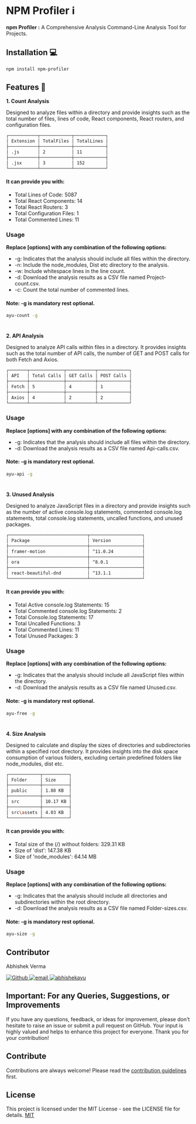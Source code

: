 
# NPM Profiler ℹ

**npm Profiler :** 
A Comprehensive Analysis Command-Line Analysis Tool for Projects.

## Installation 💻

```bash
npm install npm-profiler
```

## Features 🚀
******1. Count Analysis******

Designed to analyze files within a directory and provide insights such as the total number of files, lines of code, React components, React routers, and configuration files.

```bash
┌───────────┬────────────┬────────────┐
│ Extension │ TotalFiles │ TotalLines │
├───────────┼────────────┼────────────┤
│ .js       │ 2          │ 11         │
├───────────┼────────────┼────────────┤
│ .jsx      │ 3          │ 152        │
└───────────┴────────────┴────────────┘

```
#### It can provide you with:
- Total Lines of Code: 5087
- Total React Components: 14
- Total React Routers: 3
- Total Configuration Files: 1
- Total Commented Lines: 11

### Usage

**Replace [options] with any combination of the following options:**
- -g: Indicates that the analysis should include all files within the directory.
- -n: Include the node_modules, Dist etc directory to the analysis.
- -w: Include whitespace lines in the line count.
- -d: Download the analysis results as a CSV file named Project-count.csv.
- -c: Count the total number of commented lines.

#### Note: -g is mandatory rest optional.
```bash
ayu-count -g 
```

#

******2. API Analysis******

Designed to analyze API calls within files in a directory. It provides insights such as the total number of API calls, the number of GET and POST calls for both Fetch and Axios.

```bash
┌───────┬─────────────┬───────────┬────────────┐
│ API   │ Total Calls │ GET Calls │ POST Calls │
├───────┼─────────────┼───────────┼────────────┤
│ Fetch │ 5           │ 4         │ 1          │
├───────┼─────────────┼───────────┼────────────┤
│ Axios │ 4           │ 2         │ 2          │
└───────┴─────────────┴───────────┴────────────┘
```

### Usage

**Replace [options] with any combination of the following options:**

- -g: Indicates that the analysis should include all files within the directory.
- -d: Download the analysis results as a CSV file named Api-calls.csv.

#### Note: -g is mandatory rest optional.
```bash
ayu-api -g
```

#

******3. Unused Analysis******

Designed to analyze JavaScript files in a directory and provide insights such as the number of active console.log statements, commented console.log statements, total console.log statements, uncalled functions, and unused packages.

```bash
┌──────────────────────────────┬────────────────────┐
│ Package                      │ Version            │
├──────────────────────────────┼────────────────────┤
│ framer-motion                │ ^11.0.24           │
├──────────────────────────────┼────────────────────┤
│ ora                          │ ^8.0.1             │
├──────────────────────────────┼────────────────────┤
│ react-beautiful-dnd          │ ^13.1.1            │
└──────────────────────────────┴────────────────────┘
```

#### It can provide you with:

- Total Active console.log Statements: 15
- Total Commented console.log Statements: 2
- Total Console.log Statements: 17
- Total Uncalled Functions: 3
- Total Commented Lines: 11
- Total Unused Packages: 3

### Usage

**Replace [options] with any combination of the following options:**

- -g: Indicates that the analysis should include all JavaScript files within the directory.
- -d: Download the analysis results as a CSV file named Unused.csv.

#### Note: -g is mandatory rest optional.
```bash
ayu-free -g
```

#

******4. Size Analysis******

Designed to calculate and display the sizes of directories and subdirectories within a specified root directory. It provides insights into the disk space consumption of various folders, excluding certain predefined folders like node_modules, dist etc.

```bash
┌────────────┬──────────┐
│ Folder     │ Size     │
├────────────┼──────────┤
│ public     │ 1.88 KB  │
├────────────┼──────────┤
│ src        │ 10.17 KB │
├────────────┼──────────┤
│ src\assets │ 4.03 KB  │
└────────────┴──────────┘
```

#### It can provide you with:

- Total size of the (/) without folders: 329.31 KB
- Size of 'dist': 147.38 KB
- Size of 'node_modules': 64.14 MB

### Usage

**Replace [options] with any combination of the following options:**

- -g: Indicates that the analysis should include all directories and subdirectories within the root directory.
- -d: Download the analysis results as a CSV file named Folder-sizes.csv.


#### Note: -g is mandatory rest optional.
```bash
ayu-size -g
```

## Contributor

Abhishek Verma

<a href='https://github.com/abhishekayu' target="_blank">
<img alt='Github' src='https://img.shields.io/badge/github-100000?style=for-the-badge&logo=Github&logoColor=white&labelColor=black&color=black'/>
</a>

<a href="mailto:imdarkcoder@gmail.com" target="_blank">
  <img src="https://img.shields.io/badge/Email-D14836?style=for-the-badge&logo=gmail&logoColor=white" alt="email"/>
</a>
 <a href="https://www.linkedin.com/in/abhishek-ayu/" target="_blank">
  <img src="https://img.shields.io/badge/LinkedIn-0077B5?style=for-the-badge&logo=linkedin&logoColor=white" alt="abhishekayu"/>
 </a> 

## Important: For any Queries, Suggestions, or Improvements

If you have any questions, feedback, or ideas for improvement, please don't hesitate to raise an issue or submit a pull request on GitHub. Your input is highly valued and helps to enhance this project for everyone. Thank you for your contribution!

## Contribute

Contributions are always welcome!
Please read the [contribution guidelines](https://github.com/jessesquires/.github/blob/main/CONTRIBUTING.md) first.

## License

This project is licensed under the MIT License - see the LICENSE file for details. [MIT](https://choosealicense.com/licenses/mit/)
